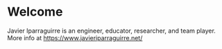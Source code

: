 # Welcome

Javier Iparraguirre is an engineer, educator, researcher, and team player. More info at https://www.javieriparraguirre.net/
